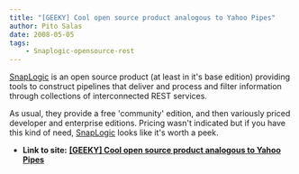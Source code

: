 ```yaml
---
title: "[GEEKY] Cool open source product analogous to Yahoo Pipes"
author: Pito Salas
date: 2008-05-05
tags:
    - Snaplogic-opensource-rest
---
```


[SnapLogic](<http://www.snaplogic.com>) is an open source product (at least in
it's base edition) providing tools to construct pipelines that deliver and
process and filter information through collections of interconnected REST
services.

As usual, they provide a free 'community' edition, and then variously priced
developer and enterprise editions. Pricing wasn't indicated but if you have
this kind of need, [SnapLogic](<http://www.snaplogic.com>) looks like it's
worth a peek.


* **Link to site:** **[[GEEKY] Cool open source product analogous to Yahoo Pipes](None)**
